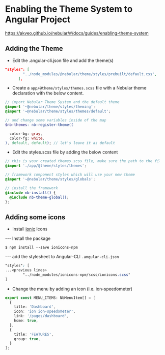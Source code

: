 

# Enabling the Theme System to Angular Project

https://akveo.github.io/nebular/#/docs/guides/enabling-theme-system

## Adding the Theme

* Edit the .angular-cli.json file and add the theme(s)

```json
"styles": [
        "../node_modules/@nebular/theme/styles/prebuilt/default.css",
      ],
```

* Create a `app/@theme/styles/themes.scss` file with a Nebular theme declaration with the below content.

```scss
// import Nebular Theme System and the default theme
@import '~@nebular/theme/styles/theming';
@import '~@nebular/theme/styles/themes/default';

// and change some variables inside of the map
$nb-themes: nb-register-theme((

  color-bg: gray,
  color-fg: white,
), default, default); // let's leave it as default
```

* Edit the styles.scss file by adding the below content

```scss
// this is your created themes.scss file, make sure the path to the file is correct
@import './app/@theme/styles/themes';

// framework component styles which will use your new theme
@import '~@nebular/theme/styles/globals';

// install the framework
@include nb-install() {
  @include nb-theme-global();
};
```

## Adding some icons

* Install [ionic](http://ionicons.com/) Icons

--- Install the package

```
$ npm install --save ionicons-npm
```

--- add the stylesheet to Angular-CLI `.angular-cli.json`

```scss
"styles": [
...<previous lines>
        "../node_modules/ionicons-npm/scss/ionicons.scss"
]
```

* Change the menu by adding an icon (i.e. ion-speedometer)

```Typescript
export const MENU_ITEMS: NbMenuItem[] = [
  {
    title: 'Dashboard',
    icon: 'ion ion-speedometer',
    link: '/pages/dashboard',
    home: true,
  },
  {
    title: 'FEATURES',
    group: true,
  }
];
```
